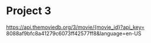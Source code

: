 # Project 3

https://api.themoviedb.org/3/movie/{movie_id}?api_key= 8088af9bfc8a41279c6073ff42577ff8&language=en-US